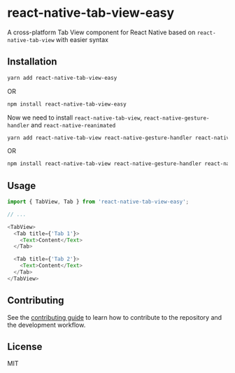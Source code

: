 # react-native-tab-view-easy

A cross-platform Tab View component for React Native based on `react-native-tab-view` with easier syntax

## Installation

```sh
yarn add react-native-tab-view-easy
```
OR
```sh
npm install react-native-tab-view-easy
```


Now we need to install `react-native-tab-view`, `react-native-gesture-handler` and `react-native-reanimated`

```sh
yarn add react-native-tab-view react-native-gesture-handler react-native-reanimated
```
OR
```sh
npm install react-native-tab-view react-native-gesture-handler react-native-reanimated
```
## Usage

```js
import { TabView, Tab } from 'react-native-tab-view-easy';

// ...

<TabView>
  <Tab title={'Tab 1'}>
    <Text>Content</Text>
  </Tab>

  <Tab title={'Tab 2'}>
    <Text>Content</Text>
  </Tab>
</TabView>
```

## Contributing

See the [contributing guide](CONTRIBUTING.md) to learn how to contribute to the repository and the development workflow.

## License

MIT
